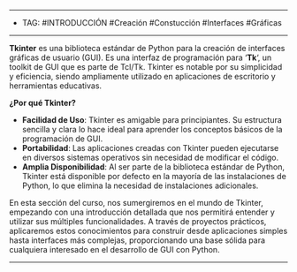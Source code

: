 
----
- TAG: #INTRODUCCIÓN #Creación #Constucción #Interfaces #Gráficas
----
**Tkinter** es una biblioteca estándar de Python para la creación de interfaces gráficas de usuario (GUI). Es una interfaz de programación para ‘**Tk**‘, un toolkit de GUI que es parte de Tcl/Tk. Tkinter es notable por su simplicidad y eficiencia, siendo ampliamente utilizado en aplicaciones de escritorio y herramientas educativas.

**¿Por qué Tkinter?**

- **Facilidad de Uso**: Tkinter es amigable para principiantes. Su estructura sencilla y clara lo hace ideal para aprender los conceptos básicos de la programación de GUI.
- **Portabilidad**: Las aplicaciones creadas con Tkinter pueden ejecutarse en diversos sistemas operativos sin necesidad de modificar el código.
- **Amplia Disponibilidad**: Al ser parte de la biblioteca estándar de Python, Tkinter está disponible por defecto en la mayoría de las instalaciones de Python, lo que elimina la necesidad de instalaciones adicionales.

En esta sección del curso, nos sumergiremos en el mundo de Tkinter, empezando con una introducción detallada que nos permitirá entender y utilizar sus múltiples funcionalidades. A través de proyectos prácticos, aplicaremos estos conocimientos para construir desde aplicaciones simples hasta interfaces más complejas, proporcionando una base sólida para cualquiera interesado en el desarrollo de GUI con Python.

----
